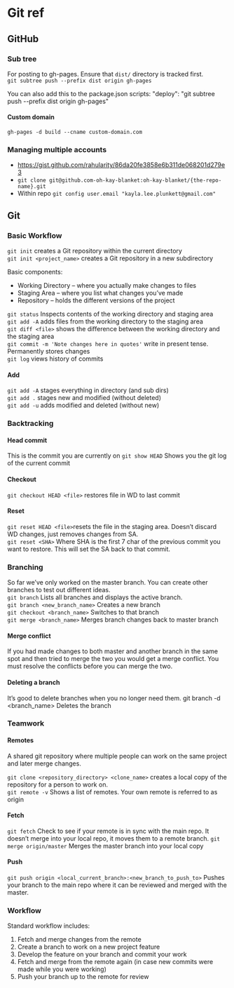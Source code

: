 # Git ref

## GitHub

### Sub tree

For posting to gh-pages. Ensure that `dist/` directory is tracked first.  
`git subtree push --prefix dist origin gh-pages`

You can also add this to the package.json scripts: "deploy": "git subtree push --prefix dist origin gh-pages"

#### Custom domain
`gh-pages -d build --cname custom-domain.com`

### Managing multiple accounts

* https://gist.github.com/rahularity/86da20fe3858e6b311de068201d279e3
* `git clone git@github.com-oh-kay-blanket:oh-kay-blanket/{the-repo-name}.git`
* Within repo `git config user.email "kayla.lee.plunkett@gmail.com"`

## Git

### Basic Workflow

`git init` creates a Git repository within the current directory  
`git init <project_name>` creates a Git repository in a new subdirectory

Basic components:

* Working Directory – where you actually make changes to files
* Staging Area – where you list what changes you’ve made
* Repository – holds the different versions of the project  

`git status` Inspects contents of the working directory and staging area  
`git add -A` adds files from the working directory to the staging area  
`git diff <file>` shows the difference between the working directory and the staging area  
`git commit -m 'Note changes here in quotes'` write in present tense. Permanently stores changes  
`git log` views history of commits

#### Add

`git add -A` stages everything in directory (and sub dirs)  
`git add .` stages new and modified (without deleted)  
`git add -u` adds modified and deleted (without new)

### Backtracking

#### Head commit

This is the commit you are currently on
`git show HEAD` Shows you the git log of the current commit

#### Checkout

`git checkout HEAD <file>` restores file in WD to last commit

#### Reset

`git reset HEAD <file>`resets the file in the staging area. Doesn’t discard WD changes, just removes changes from SA.  
`git reset <SHA>` Where SHA is the first 7 char of the previous commit you want to restore. This will set the SA back to that commit.

### Branching

So far we’ve only worked on the master branch. You can create other branches to test out different ideas.  
`git branch` Lists all branches and displays the active branch.  
`git branch <new_branch_name>` Creates a new branch  
`git checkout <branch_name>` Switches to that branch  
`git merge <branch_name>` Merges branch changes back to master branch

#### Merge conflict

If you had made changes to both master and another branch in the same spot and then tried to merge the two you would get a merge conflict. You must resolve the conflicts before you can merge the two.

#### Deleting a branch

It’s good to delete branches when you no longer need them.
git branch -d <branch_name> Deletes the branch

### Teamwork

#### Remotes

A shared git repository where multiple people can work on the same project and later merge changes.

`git clone <repository_directory> <clone_name>` creates a local copy of the repository for a person to work on.  
`git remote -v` Shows a list of remotes. Your own remote is referred to as origin

#### Fetch

`git fetch` Check to see if your remote is in sync with the main repo. It doesn’t merge into your local repo, it moves them to a remote branch.
`git merge origin/master` Merges the master branch into your local copy

#### Push

`git push origin <local_current_branch>:<new_branch_to_push_to>` Pushes your branch to the main repo where it can be reviewed and merged with the master.

### Workflow

Standard workflow includes:

1. Fetch and merge changes from the remote
2. Create a branch to work on a new project feature
3. Develop the feature on your branch and commit your work
4. Fetch and merge from the remote again (in case new commits were made while you were working)
5. Push your branch up to the remote for review
